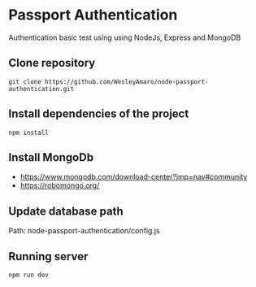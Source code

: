 # Passport Authentication
Authentication basic test using using NodeJs, Express and MongoDB

## Clone repository
```git clone https://github.com/WesleyAmaro/node-passport-authentication.git```

## Install dependencies of the project
```npm install```

## Install MongoDb
* https://www.mongodb.com/download-center?jmp=nav#community
* https://robomongo.org/

## Update database path
Path: node-passport-authentication/config.js

## Running server
```npm run dev```